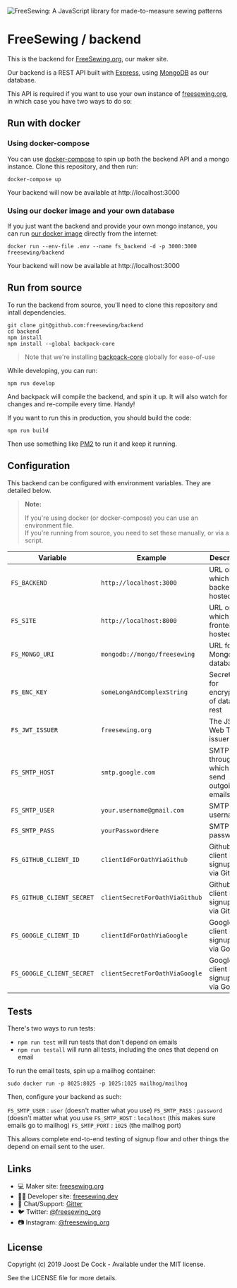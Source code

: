 ![FreeSewing: A JavaScript library for made-to-measure sewing patterns](https://en.freesewing.org/banner.jpg)

# FreeSewing / backend

This is the backend for [FreeSewing.org](https://freesewing.org/), our maker site.

Our backend is a REST API built with [Express](https://expressjs.com/),
using [MongoDB](https://www.mongodb.com/) as our database.

This API is required if you want to use your own instance
of [freesewing.org](https://github.com/freesewing/backend),
in which case you have two ways to do so:

## Run with docker

### Using docker-compose

You can use [docker-compose](https://docs.docker.com/compose/) to spin up both the backend
API and a mongo instance. Clone this repository, and then run:

```
docker-compose up
```

Your backend will now be available at http://localhost:3000

### Using our docker image and your own database

If you just want the backend and provide your own mongo instance,
you can run [our docker image](https://hub.docker.com/r/freesewing/backend) directly
from the internet:

```
docker run --env-file .env --name fs_backend -d -p 3000:3000 freesewing/backend
```

Your backend will now be available at http://localhost:3000

## Run from source

To run the backend from source, you'll need to clone this repository
and intall dependencies.

```
git clone git@github.com:freesewing/backend
cd backend
npm install
npm install --global backpack-core
```

> Note that we're installing [backpack-core](https://www.npmjs.com/package/backpack-core) globally for ease-of-use

While developing, you can run:

```
npm run develop
```

And backpack will compile the backend, and spin it up.
It will also watch for changes and re-compile every time. Handy!

If you want to run this in production, you should build the code:

```
npm run build
```

Then use something like [PM2](http://pm2.keymetrics.io/) to run it and keep it running.

## Configuration

This backend can be configured with environment variables. They are detailed below.

> **Note:**
>
> If you're using docker (or docker-compose) you can use an environment file.  
> If you're running from source, you need to set these manually, or via a script.

| Variable                  | Example                        | Description                                      |
| ------------------------- | ------------------------------ | ------------------------------------------------ |
| `FS_BACKEND`              | `http://localhost:3000`        | URL on which the backend is hosted               |
| `FS_SITE`                 | `http://localhost:8000`        | URL on which the frontend is hosted              |
| `FS_MONGO_URI`            | `mongodb://mongo/freesewing`   | URL for the Mongo database                       |
| `FS_ENC_KEY`              | `someLongAndComplexString`     | Secret used for encryption of data at rest       |
| `FS_JWT_ISSUER`           | `freesewing.org`               | The JSON Web Token issuer                        |
| `FS_SMTP_HOST`            | `smtp.google.com`              | SMTP relay through which to send outgoing emails |
| `FS_SMTP_USER`            | `your.username@gmail.com`      | SMTP relay username                              |
| `FS_SMTP_PASS`            | `yourPasswordHere`             | SMTP relay password                              |
| `FS_GITHUB_CLIENT_ID`     | `clientIdForOathViaGithub`     | Github client ID for signup/login via GitHub     |
| `FS_GITHUB_CLIENT_SECRET` | `clientSecretForOathViaGithub` | Github client ID for signup/login via GitHub     |
| `FS_GOOGLE_CLIENT_ID`     | `clientIdForOathViaGoogle`     | Google client ID for signup/login via Google     |
| `FS_GOOGLE_CLIENT_SECRET` | `clientSecretForOathViaGoogle` | Google client ID for signup/login via Google     |

## Tests

There's two ways to run tests:

 - `npm run test` will run tests that don't depend on emails
 - `npm run testall` will runn all tests, including the ones that depend on email

 To run the email tests, spin up a mailhog container:

 ```
 sudo docker run -p 8025:8025 -p 1025:1025 mailhog/mailhog
 ```

Then, configure your backend as such:

`FS_SMTP_USER` : `user` (doesn't matter what you use)
`FS_SMTP_PASS` : `password` (doesn't matter what you use
`FS_SMTP_HOST` : `localhost` (this makes sure emails go to mailhog)
`FS_SMTP_PORT` : `1025` (the mailhog port)

This allows complete end-to-end testing of signup flow and other things the depend on email sent to the user.

## Links

- 💻 Maker site: [freesewing.org](https://freesewing.org)
- 👩‍💻 Developer site: [freesewing.dev](https://freesewing.dev)
- 💬 Chat/Support: [Gitter](https://gitter.im/freesewing/freesewing)
- 🐦 Twitter: [@freesewing_org](https://twitter.com/freesewing_org)
- 📷 Instagram: [@freesewing_org](https://instagram.com/freesewing_org)

## License

Copyright (c) 2019 Joost De Cock - Available under the MIT license.

See the LICENSE file for more details.
